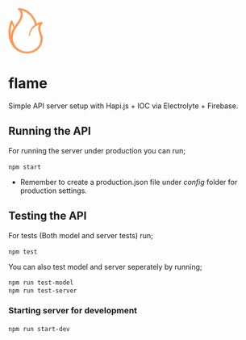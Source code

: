 ![flame icon](flame.png)

# flame
Simple API server setup with Hapi.js + IOC via Electrolyte + Firebase.

## Running the API

For running the server under production you can run;

`npm start`

* Remember to create a production.json file under *config* folder for production settings.


## Testing the API
For tests (Both model and server tests) run;

`npm test`

You can also test model and server seperately by running;

```
npm run test-model
npm run test-server
```

### Starting server for development
`npm run start-dev`
